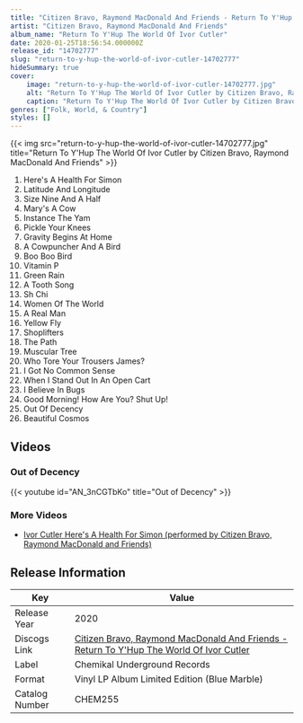 ```yaml
---
title: "Citizen Bravo, Raymond MacDonald And Friends - Return To Y'Hup The World Of Ivor Cutler"
artist: "Citizen Bravo, Raymond MacDonald And Friends"
album_name: "Return To Y'Hup The World Of Ivor Cutler"
date: 2020-01-25T18:56:54.000000Z
release_id: "14702777"
slug: "return-to-y-hup-the-world-of-ivor-cutler-14702777"
hideSummary: true
cover:
    image: "return-to-y-hup-the-world-of-ivor-cutler-14702777.jpg"
    alt: "Return To Y'Hup The World Of Ivor Cutler by Citizen Bravo, Raymond MacDonald And Friends"
    caption: "Return To Y'Hup The World Of Ivor Cutler by Citizen Bravo, Raymond MacDonald And Friends"
genres: ["Folk, World, & Country"]
styles: []
---
```


{{< img src="return-to-y-hup-the-world-of-ivor-cutler-14702777.jpg" title="Return To Y'Hup The World Of Ivor Cutler by Citizen Bravo, Raymond MacDonald And Friends" >}}

<!-- section break -->

1. Here's A Health For Simon
2. Latitude And Longitude
3. Size Nine And A Half
4. Mary's A Cow
5. Instance The Yam
6. Pickle Your Knees
7. Gravity Begins At Home
8. A Cowpuncher And A Bird
9. Boo Boo Bird
10. Vitamin P
11. Green Rain
12. A Tooth Song
13. Sh Chi
14. Women Of The World
15. A Real Man
16. Yellow Fly
17. Shoplifters
18. The Path
19. Muscular Tree
20. Who Tore Your Trousers James?
21. I Got No Common Sense
22. When I Stand Out In An Open Cart
23. I Believe In Bugs
24. Good Morning! How Are You? Shut Up!
25. Out Of Decency
26. Beautiful Cosmos

<!-- section break -->




## Videos
### Out of Decency
{{< youtube id="AN_3nCGTbKo" title="Out of Decency" >}}<br>

### More Videos

- [Ivor Cutler Here's A Health For Simon (performed by Citizen Bravo, Raymond MacDonald and Friends)](https://www.youtube.com/watch?v=aWMWR8eTLm0)


## Release Information
|  Key           | Value                                                |
| ---------------| ---------------------------------------------------- |
| Release Year   | 2020                                   |
| Discogs Link   | [Citizen Bravo, Raymond MacDonald And Friends - Return To Y'Hup The World Of Ivor Cutler](https://www.discogs.com/release/14702777-Citizen-Bravo-Raymond-MacDonald-And-Friends-Return-To-YHup-The-World-Of-Ivor-Cutler) |
| Label          | Chemikal Underground Records |
| Format         | Vinyl LP Album Limited Edition (Blue Marble) |
| Catalog Number | CHEM255 |
